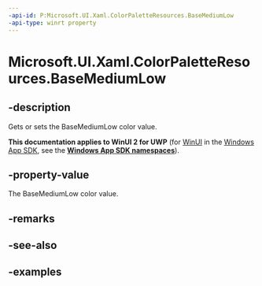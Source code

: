 ```yaml
---
-api-id: P:Microsoft.UI.Xaml.ColorPaletteResources.BaseMediumLow
-api-type: winrt property
---
```


<!-- Property syntax.
public IReference<Color> BaseMediumLow { get;  set; }
-->

# Microsoft.UI.Xaml.ColorPaletteResources.BaseMediumLow

## -description

Gets or sets the BaseMediumLow color value.

**This documentation applies to WinUI 2 for UWP** (for [WinUI](/windows/apps/winui/winui3/) in the [Windows App SDK](/windows/apps/windows-app-sdk/), see the **[Windows App SDK namespaces](/windows/windows-app-sdk/api/winrt/)**).

## -property-value

The BaseMediumLow color value.

## -remarks

## -see-also

## -examples


